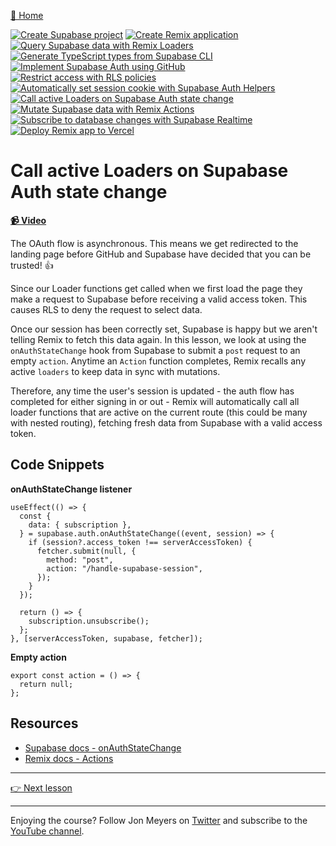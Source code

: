 [🏡 Home](../README.md)

[![Create Supabase project](https://placehold.co/15x15/00ff00/00ff00.png)](../01-create-supabase-project/README.md)
[![Create Remix application](https://placehold.co/15x15/00ff00/00ff00.png)](../02-create-remix-application/README.md)
[![Query Supabase data with Remix Loaders](https://placehold.co/15x15/00ff00/00ff00.png)](../03-query-supabase-data-with-remix-loaders/README.md)
[![Generate TypeScript types from Supabase CLI](https://placehold.co/15x15/00ff00/00ff00.png)](../04-generate-typescript-types-from-supabase-cli/README.md)
[![Implement Supabase Auth using GitHub](https://placehold.co/15x15/00ff00/00ff00.png)](../05-implement-supabase-auth-using-github/README.md)
[![Restrict access with RLS policies](https://placehold.co/15x15/00ff00/00ff00.png)](../06-restrict-access-with-rls-policies/README.md)
[![Automatically set session cookie with Supabase Auth Helpers](https://placehold.co/15x15/00ff00/00ff00.png)](../07-automatically-set-session-cookie-with-supabase-auth-helpers/README.md)
[![Call active Loaders on Supabase Auth state change](https://placehold.co/15x15/00ff00/00ff00.png)](../08-call-active-loaders-on-supabase-auth-state-change/README.md)
[![Mutate Supabase data with Remix Actions](https://placehold.co/15x15/555555/555555.png)](../09-mutate-supabase-data-with-remix-actions/README.md)
[![Subscribe to database changes with Supabase Realtime](https://placehold.co/15x15/555555/555555.png)](../10-subscribe-to-database-changes-with-supabase-realtime/README.md)
[![Deploy Remix app to Vercel](https://placehold.co/15x15/555555/555555.png)](../11-deploy-remix-app-to-vercel/README.md)

# Call active Loaders on Supabase Auth state change

**[📹 Video](TODO)**

The OAuth flow is asynchronous. This means we get redirected to the landing page before GitHub and Supabase have decided that you can be trusted! 👍

Since our Loader functions get called when we first load the page they make a request to Supabase before receiving a valid access token. This causes RLS to deny the request to select data.

Once our session has been correctly set, Supabase is happy but we aren't telling Remix to fetch this data again. In this lesson, we look at using the `onAuthStateChange` hook from Supabase to submit a `post` request to an empty `action`. Anytime an `Action` function completes, Remix recalls any active `loaders` to keep data in sync with mutations.

Therefore, any time the user's session is updated - the auth flow has completed for either signing in or out - Remix will automatically call all loader functions that are active on the current route (this could be many with nested routing), fetching fresh data from Supabase with a valid access token.

## Code Snippets

**onAuthStateChange listener**

```tsx
useEffect(() => {
  const {
    data: { subscription },
  } = supabase.auth.onAuthStateChange((event, session) => {
    if (session?.access_token !== serverAccessToken) {
      fetcher.submit(null, {
        method: "post",
        action: "/handle-supabase-session",
      });
    }
  });

  return () => {
    subscription.unsubscribe();
  };
}, [serverAccessToken, supabase, fetcher]);
```

**Empty action**

```tsx
export const action = () => {
  return null;
};
```

## Resources

- [Supabase docs - onAuthStateChange](https://supabase.com/docs/reference/javascript/auth-onauthstatechange)
- [Remix docs - Actions](https://remix.run/docs/en/v1/api/conventions#action)

---

[👉 Next lesson](/09-mutate-supabase-data-with-remix-actions/README.md)

---

Enjoying the course? Follow Jon Meyers on [Twitter](https://twitter.com/jonmeyers_io) and subscribe to the [YouTube channel](https://www.youtube.com/c/jonmeyers).
